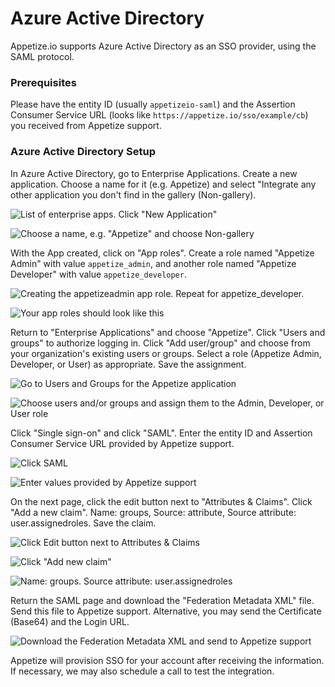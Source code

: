 # Azure Active Directory

Appetize.io supports Azure Active Directory as an SSO provider, using the SAML protocol.&#x20;

### Prerequisites

Please have the entity ID (usually `appetizeio-saml`) and the Assertion Consumer Service URL (looks like `https://appetize.io/sso/example/cb`) you received from Appetize support.

### Azure Active Directory Setup

In Azure Active Directory, go to Enterprise Applications. Create a new application. Choose a name for it (e.g. Appetize) and select "Integrate any other application you don't find in the gallery (Non-gallery).

![List of enterprise apps. Click "New Application"](../../.gitbook/assets/azure-1-enterprise-apps.png)

![Choose a name, e.g. "Appetize" and choose Non-gallery](../../.gitbook/assets/azure-2-create-app.png)

With the App created, click on "App roles". Create a role named "Appetize Admin" with value `appetize_admin`, and another role named "Appetize Developer" with value `appetize_developer`.

![Creating the appetizeadmin app role. Repeat for appetize\_developer.](../../.gitbook/assets/azure-3-create-app-role.png)

![Your app roles should look like this](../../.gitbook/assets/azure-4-app-roles.png)

Return to "Enterprise Applications" and choose "Appetize". Click "Users and groups" to authorize logging in. Click "Add user/group" and choose from your organization's existing users or groups. Select a role (Appetize Admin, Developer, or User) as appropriate. Save the assignment.

![Go to Users and Groups for the Appetize application](../../.gitbook/assets/azure-5-users-groups.png)

![Choose users and/or groups and assign them to the Admin, Developer, or User role](../../.gitbook/assets/azure-6-assign-user.png)

Click "Single sign-on" and click "SAML". Enter the entity ID and Assertion Consumer Service URL provided by Appetize support.

![Click SAML](../../.gitbook/assets/azure-7-sso.png)

![Enter values provided by Appetize support](../../.gitbook/assets/azure-8-saml-start.png)

On the next page, click the edit button next to "Attributes & Claims". Click "Add a new claim". Name: groups, Source: attribute, Source attribute: user.assignedroles. Save the claim.

![Click Edit button next to Attributes & Claims](../../.gitbook/assets/azure-9-saml-page.png)

![Click "Add new claim"](../../.gitbook/assets/azure-11-claims.png)

![Name: groups. Source attribute: user.assignedroles](../../.gitbook/assets/azure-12-new-claim.png)

Return the SAML page and download the "Federation Metadata XML" file. Send this file to Appetize support. Alternative, you may send the Certificate (Base64) and the Login URL.

![Download the Federation Metadata XML and send to Appetize support](../../.gitbook/assets/azure-13-saml-certificate.png)

Appetize will provision SSO for your account after receiving the information. If necessary, we may also schedule a call to test the integration.
